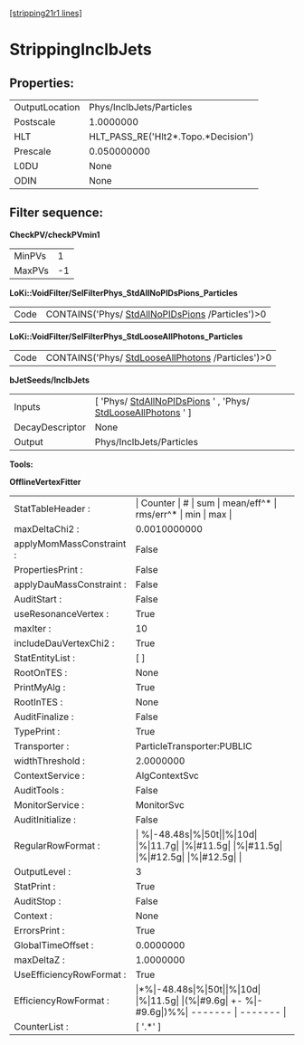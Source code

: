 [[stripping21r1 lines]](./stripping21r1-ew)

# StrippingInclbJets

## Properties:

|                |                                       |
|----------------|---------------------------------------|
| OutputLocation | Phys/InclbJets/Particles              |
| Postscale      | 1.0000000                             |
| HLT            | HLT_PASS_RE('Hlt2\*.Topo.\*Decision') |
| Prescale       | 0.050000000                           |
| L0DU           | None                                  |
| ODIN           | None                                  |

## Filter sequence:

**CheckPV/checkPVmin1**

|        |     |
|--------|-----|
| MinPVs | 1   |
| MaxPVs | -1  |

**LoKi::VoidFilter/SelFilterPhys_StdAllNoPIDsPions_Particles**

|      |                                                                                        |
|------|----------------------------------------------------------------------------------------|
| Code | CONTAINS('Phys/ [StdAllNoPIDsPions](./stripping21r1-stdallnopidspions) /Particles')\>0 |

**LoKi::VoidFilter/SelFilterPhys_StdLooseAllPhotons_Particles**

|      |                                                                                          |
|------|------------------------------------------------------------------------------------------|
| Code | CONTAINS('Phys/ [StdLooseAllPhotons](./stripping21r1-stdlooseallphotons) /Particles')\>0 |

**bJetSeeds/InclbJets**

|                 |                                                                                                                                           |
|-----------------|-------------------------------------------------------------------------------------------------------------------------------------------|
| Inputs          | [ 'Phys/ [StdAllNoPIDsPions](./stripping21r1-stdallnopidspions) ' , 'Phys/ [StdLooseAllPhotons](./stripping21r1-stdlooseallphotons) ' ] |
| DecayDescriptor | None                                                                                                                                      |
| Output          | Phys/InclbJets/Particles                                                                                                                  |

****Tools:****

**OfflineVertexFitter**

|                          |                                                                                                           |
|--------------------------|-----------------------------------------------------------------------------------------------------------|
| StatTableHeader :        | \| Counter \| \# \| sum \| mean/eff^\* \| rms/err^\* \| min \| max \|                                     |
| maxDeltaChi2 :           | 0.0010000000                                                                                              |
| applyMomMassConstraint : | False                                                                                                     |
| PropertiesPrint :        | False                                                                                                     |
| applyDauMassConstraint : | False                                                                                                     |
| AuditStart :             | False                                                                                                     |
| useResonanceVertex :     | True                                                                                                      |
| maxIter :                | 10                                                                                                        |
| includeDauVertexChi2 :   | True                                                                                                      |
| StatEntityList :         | [ ]                                                                                                     |
| RootOnTES :              | None                                                                                                      |
| PrintMyAlg :             | True                                                                                                      |
| RootInTES :              | None                                                                                                      |
| AuditFinalize :          | False                                                                                                     |
| TypePrint :              | True                                                                                                      |
| Transporter :            | ParticleTransporter:PUBLIC                                                                                |
| widthThreshold :         | 2.0000000                                                                                                 |
| ContextService :         | AlgContextSvc                                                                                             |
| AuditTools :             | False                                                                                                     |
| MonitorService :         | MonitorSvc                                                                                                |
| AuditInitialize :        | False                                                                                                     |
| RegularRowFormat :       | \| %\|-48.48s\|%\|50t\|\|%\|10d\| \|%\|11.7g\| \|%\|#11.5g\| \|%\|#11.5g\| \|%\|#12.5g\| \|%\|#12.5g\| \| |
| OutputLevel :            | 3                                                                                                         |
| StatPrint :              | True                                                                                                      |
| AuditStop :              | False                                                                                                     |
| Context :                | None                                                                                                      |
| ErrorsPrint :            | True                                                                                                      |
| GlobalTimeOffset :       | 0.0000000                                                                                                 |
| maxDeltaZ :              | 1.0000000                                                                                                 |
| UseEfficiencyRowFormat : | True                                                                                                      |
| EfficiencyRowFormat :    | \|\*%\|-48.48s\|%\|50t\|\|%\|10d\| \|%\|11.5g\| \|(%\|#9.6g\| +- %\|-#9.6g\|)%%\| ------- \| ------- \|   |
| CounterList :            | [ '.\*' ]                                                                                               |
